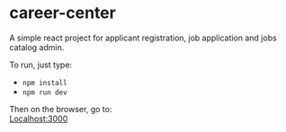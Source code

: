 # career-center
A simple react project for applicant registration, job application and jobs catalog admin.

To run, just type:  
- `npm install`
- `npm run dev`

Then on the browser, go to:  
[Localhost:3000](http://localhost:3000)
